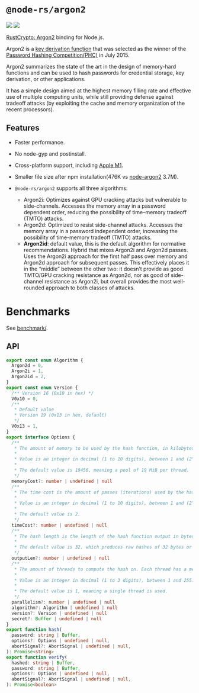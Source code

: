 # `@node-rs/argon2`

![](https://github.com/napi-rs/node-rs/workflows/CI/badge.svg)
![](https://img.shields.io/npm/dm/@node-rs/argon2.svg?sanitize=true)

[RustCrypto: Argon2](https://crates.io/crates/argon2) binding for Node.js.

Argon2 is a [key derivation function](https://en.wikipedia.org/wiki/Key_derivation_function) that was selected as the winner of the [Password Hashing Competition(PHC)](https://password-hashing.net) in July 2015.

Argon2 summarizes the state of the art in the design of memory-hard functions and can be used to hash passwords for credential storage, key derivation, or other applications.

It has a simple design aimed at the highest memory filling rate and effective use of multiple computing units, while still providing defense against tradeoff attacks (by exploiting the cache and memory organization of the recent processors).

## Features

- Faster performance.
- No node-gyp and postinstall.
- Cross-platform support, including [Apple M1](https://www.apple.com/newsroom/2020/11/apple-unleashes-m1/).
- Smaller file size after npm installation(476K vs [node-argon2](https://github.com/ranisalt/node-argon2) 3.7M).
- `@node-rs/argon2` supports all three algorithms:

  - Argon2i: Optimizes against GPU cracking attacks but vulnerable to side-channels.
    Accesses the memory array in a password dependent order, reducing the possibility of time–memory tradeoff (TMTO) attacks.
  - Argon2d: Optimized to resist side-channel attacks.
    Accesses the memory array in a password independent order, increasing the possibility of time-memory tradeoff (TMTO) attacks.
  - **Argon2id**: default value, this is the default algorithm for normative recommendations.
    Hybrid that mixes Argon2i and Argon2d passes.
    Uses the Argon2i approach for the first half pass over memory and Argon2d approach for subsequent passes. This effectively places it in the “middle” between the other two: it doesn’t provide as good TMTO/GPU cracking resistance as Argon2d, nor as good of side-channel resistance as Argon2i, but overall provides the most well-rounded approach to both classes of attacks.

# Benchmarks

See [benchmark/](benchmark/argon2.ts).

## API

```typescript
export const enum Algorithm {
  Argon2d = 0,
  Argon2i = 1,
  Argon2id = 2,
}
export const enum Version {
  /** Version 16 (0x10 in hex) */
  V0x10 = 0,
  /**
   * Default value
   * Version 19 (0x13 in hex, default)
   */
  V0x13 = 1,
}
export interface Options {
  /**
   * The amount of memory to be used by the hash function, in kilobytes. Each thread will have a memory pool of this size. Note that large values for highly concurrent usage will cause starvation and thrashing if your system memory gets full.
   *
   * Value is an integer in decimal (1 to 10 digits), between 1 and (2^32)-1.
   *
   * The default value is 19456, meaning a pool of 19 MiB per thread.
   */
  memoryCost?: number | undefined | null
  /**
   * The time cost is the amount of passes (iterations) used by the hash function. It increases hash strength at the cost of time required to compute.
   *
   * Value is an integer in decimal (1 to 10 digits), between 1 and (2^32)-1.
   *
   * The default value is 2.
   */
  timeCost?: number | undefined | null
  /**
   * The hash length is the length of the hash function output in bytes. Note that the resulting hash is encoded with Base 64, so the digest will be ~1/3 longer.
   *
   * The default value is 32, which produces raw hashes of 32 bytes or digests of 43 characters.
   */
  outputLen?: number | undefined | null
  /**
   * The amount of threads to compute the hash on. Each thread has a memory pool with memoryCost size. Note that changing it also changes the resulting hash.
   *
   * Value is an integer in decimal (1 to 3 digits), between 1 and 255.
   *
   * The default value is 1, meaning a single thread is used.
   */
  parallelism?: number | undefined | null
  algorithm?: Algorithm | undefined | null
  version?: Version | undefined | null
  secret?: Buffer | undefined | null
}
export function hash(
  password: string | Buffer,
  options?: Options | undefined | null,
  abortSignal?: AbortSignal | undefined | null,
): Promise<string>
export function verify(
  hashed: string | Buffer,
  password: string | Buffer,
  options?: Options | undefined | null,
  abortSignal?: AbortSignal | undefined | null,
): Promise<boolean>
```
